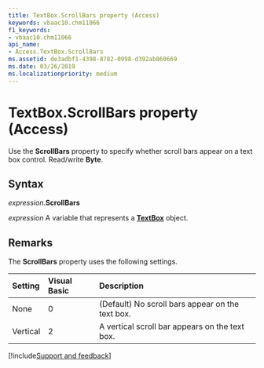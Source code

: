 ```yaml
---
title: TextBox.ScrollBars property (Access)
keywords: vbaac10.chm11066
f1_keywords:
- vbaac10.chm11066
api_name:
- Access.TextBox.ScrollBars
ms.assetid: de3adbf1-4398-8782-0998-d392ab860669
ms.date: 03/26/2019
ms.localizationpriority: medium
---
```



# TextBox.ScrollBars property (Access)

Use the **ScrollBars** property to specify whether scroll bars appear on a text box control. Read/write **Byte**.


## Syntax

_expression_.**ScrollBars**

_expression_ A variable that represents a **[TextBox](Access.TextBox.md)** object.


## Remarks

The **ScrollBars** property uses the following settings.

|Setting|Visual Basic|Description|
|:-----|:-----|:-----|
| None|0|(Default) No scroll bars appear on the text box.|
| Vertical|2|A vertical scroll bar appears on the text box.|



[!include[Support and feedback](~/includes/feedback-boilerplate.md)]